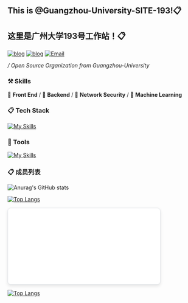 ## This is @Guangzhou-University-SITE-193!📋

## 这里是广州大学193号工作站！📋

[![blog](https://img.shields.io/badge/HOST-GZHU-blue.svg)](https://www.gzhu.edu.cn/)
[![blog](https://img.shields.io/badge/站长博客-zhongye1.github.io-orange.svg)](zhongye1.github.io)
[![Email](https://img.shields.io/badge/网站-GZHU.site.193-cyan.svg)](zhongye@e.gzhu.edu.cn)


 */ Open Source Organization from Guangzhou-University*



### ⚒ Skills

🥪 **Front End** / 🥗 **Backend** / 🍊 **Network Security** / 🍑 **Machine Learning**



### 📋 Tech Stack

[![My Skills](https://skillicons.dev/icons?i=c,go,rust,python,arduino,lua,nodejs,php,react,next,vue,nuxt,angular,express,tailwindcss,redux,bootstrap,html,css,js,jquery,ts,less,scss,fastapi,django,flask,pytorch,tensorflow,opencv,qt,electron,tauri,threejs)](https://skillicons.dev)

### 🔨 Tools

[![My Skills](https://skillicons.dev/icons?i=mysql,sqlite,redis,postgresql,rabbitmq,docker,kubernetes,nginx,git,npm,pnpm,yarn,vite,vitest,webpack,babel,cmake,anaconda,github,grafana,githubactions,jenkins,figma,aws,azure,gcp,cloudflare,vercel,netlify,heroku)](https://skillicons.dev)

### 📋 成员列表

![Anurag's GitHub stats](https://github-readme-stats.vercel.app/api?username=Zhongye1&count_private=true)

[![Top Langs](https://github-readme-stats.vercel.app/api/top-langs/?username=anuraghazra)](https://github.com/Zhongye1/Zhongye1.github.io)


<div class="github-card" data-github="zhongye1" data-width="400" data-height="150" data-theme="default"></div>
<script src="//cdn.jsdelivr.net/github-cards/latest/widget.js"></script>





[![Top Langs](https://github-readme-stats.vercel.app/api/top-langs/?username=anuraghazra)](https://github.com/Zhongye1/Zhongye1.github.io)

<style>
    .github-card-container {
    display: flex;
    justify-content: center;
    align-items: center;
    margin: 20px 0; /* 上下边距 */
}

.github-card {
    width: 400px;
    height: 200px;
    border: 1px solid #e1e4e8; /* 边框 */
    border-radius: 8px; /* 圆角 */
    box-shadow: 0 4px 8px rgba(0, 0, 0, 0.1); /* 阴影 */
    background-color: #fff; /* 背景颜色 */
    transition: transform 0.3s ease, box-shadow 0.3s ease; /* 动画效果 */
}

.github-card:hover {
    transform: translateY(-5px); /* 鼠标悬停时上移 */
    box-shadow: 0 6px 12px rgba(0, 0, 0, 0.2); /* 鼠标悬停时阴影加深 */
}
</style>

